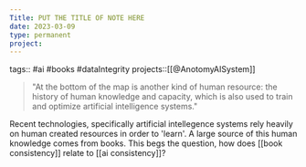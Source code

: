 ```yaml
---
Title: PUT THE TITLE OF NOTE HERE
date: 2023-03-09
type: permanent
project:
---
```


tags::  #ai #books #dataIntegrity 
projects::[[@AnotomyAISystem]]

>"At the bottom of the map is another kind of human resource: the history of human knowledge and capacity, which is also used to train and optimize artificial intelligence systems."

Recent technologies, specifically artificial intellegence systems rely heavily on human created resources in order to 'learn'. A large source of this human knowledge comes from books. This begs the question, how does [[book consistency]] relate to [[ai consistency]]?

